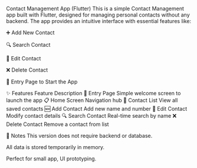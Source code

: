 Contact Management App (Flutter)
This is a simple Contact Management app built with Flutter, designed for managing personal contacts without any backend. The app provides an intuitive interface with essential features like:

➕ Add New Contact

🔍 Search Contact

📝 Edit Contact

❌ Delete Contact

🚪 Entry Page to Start the App

✨ Features
Feature	Description
🚀 Entry Page	Simple welcome screen to launch the app
📋 Home Screen	Navigation hub
📇 Contact List	View all saved contacts
🆕 Add Contact	Add new name and number
🧾 Edit Contact	Modify contact details
🔍 Search Contact	Real-time search by name
❌ Delete Contact	Remove a contact from list

📌 Notes
This version does not require backend or database.

All data is stored temporarily in memory.

Perfect for small app, UI prototyping.
